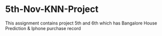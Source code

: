 # 5th-Nov-KNN-Project
This assignment contains project 5th and 6th which has Bangalore House Prediction &amp; Iphone purchase record
